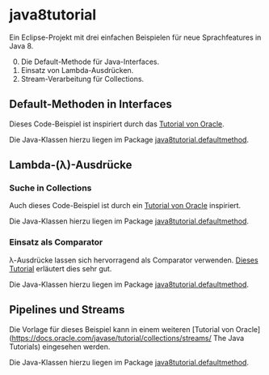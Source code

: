 # java8tutorial


Ein Eclipse-Projekt mit drei einfachen Beispielen für neue Sprachfeatures in Java 8.

0. Die Default-Methode für Java-Interfaces.
0. Einsatz von Lambda-Ausdrücken.
0. Stream-Verarbeitung für Collections.

## Default-Methoden in Interfaces

Dieses Code-Beispiel ist inspiriert durch das [Tutorial von Oracle](https://docs.oracle.com/javase/tutorial/java/IandI/defaultmethods.html "The Java Tutorials").

Die Java-Klassen hierzu liegen im Package [java8tutorial.defaultmethod](src/java8tutorial/defaultmethod).

## Lambda-(&#955;)-Ausdrücke

### Suche in Collections

Auch dieses Code-Beispiel ist durch ein [Tutorial von Oracle](https://docs.oracle.com/javase/tutorial/java/javaOO/lambdaexpressions.html "The Java Tutorials") inspiriert.

Die Java-Klassen hierzu liegen im Package [java8tutorial.defaultmethod](src/java8tutorial/lambda/search).

### Einsatz als Comparator

&#955;-Ausdrücke lassen sich hervorragend als Comparator verwenden. [Dieses Tutorial](http://www.dreamsyssoft.com/java-8-lambda-tutorial/comparator-tutorial.php "Java 8 Lambda Expressions Tutorial") erläutert dies sehr gut. 

Die Java-Klassen hierzu liegen im Package [java8tutorial.defaultmethod](src/java8tutorial/lambda/comparator).

## Pipelines und Streams

Die Vorlage für dieses Beispiel kann in einem weiteren [Tutorial von Oracle](https://docs.oracle.com/javase/tutorial/collections/streams/ The Java Tutorials) eingesehen werden.

Die Java-Klassen hierzu liegen im Package [java8tutorial.defaultmethod](src/java8tutorial/stream).




